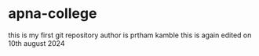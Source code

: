 # apna-college
this is my first git repository
author is prtham kamble
this is again edited on 10th august 2024
